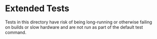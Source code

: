# Extended Tests

Tests in this directory have risk of being long-running or otherwise failing on builds or slow hardware and are not run as part of the default test command.
